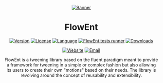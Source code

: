 <div align="center">

[![Banner](https://github.com/Fried-Synapse/FlowEnt/blob/main/Assets/FlowEnt/Demo/Content/Banner/Textures/Banner.png)](https://flowent.friedsynapse.com)

</div>

<h1 align="center">FlowEnt</h1>

<div align="center">

[![Version](https://img.shields.io/github/v/release/Fried-Synapse/FlowEnt?include_prereleases)](https://github.com/Fried-Synapse/FlowEnt/releases)
[![License](https://img.shields.io/github/license/Fried-Synapse/FlowEnt?color=41cf58)](https://github.com/Fried-Synapse/FlowEnt/blob/main/LICENSE.md)
[![Language](https://img.shields.io/github/languages/top/Fried-Synapse/FlowEnt)](#)
[![FlowEnt tests runner](https://github.com/Fried-Synapse/FlowEnt/actions/workflows/tests.yml/badge.svg)](https://github.com/Fried-Synapse/FlowEnt/actions/workflows/tests.yml)
[![Downloads](https://img.shields.io/github/downloads/Fried-Synapse/FlowEnt/total)](https://github.com/Fried-Synapse/FlowEnt/releases)
  
[![Website](https://img.shields.io/badge/-Website-blue)](https://flowent.friedsynapse.com)
[![Email](https://img.shields.io/badge/-Support-blue)](mailto:flowent@friedsynapse.com)

FlowEnt is a tweening library based on the fluent paradigm meant to provide a framework for tweening in a simple or complex fashion but also allowing its users to create their own "motions" based on their needs.
The library is revolving around the concept of reusability and extensibility.

</div>
